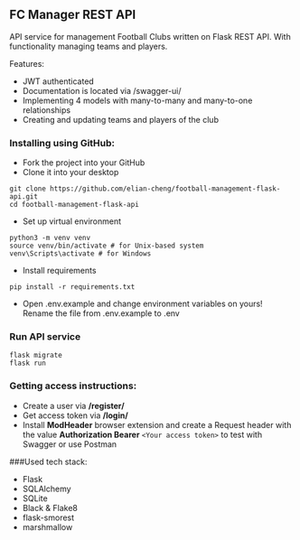 ## FC Manager REST API

API service for management Football Clubs written on Flask REST API. With functionality managing teams and players.

Features:

- JWT authenticated
- Documentation is located via /swagger-ui/
- Implementing 4 models with many-to-many and many-to-one relationships
- Creating and updating teams and players of the club

### Installing using GitHub:

- Fork the project into your GitHub
- Clone it into your desktop

```
git clone https://github.com/elian-cheng/football-management-flask-api.git
cd football-management-flask-api
```

- Set up virtual environment

```
python3 -m venv venv
source venv/bin/activate # for Unix-based system
venv\Scripts\activate # for Windows
```

- Install requirements

```
pip install -r requirements.txt
```

- Open .env.example and change environment variables on yours! Rename the file from .env.example to .env

### Run API service

```
flask migrate
flask run
```

### Getting access instructions:

- Create a user via **/register/**
- Get access token via **/login/**
- Install **ModHeader** browser extension and create a Request header with the value **Authorization Bearer** `<Your access token>` to test with Swagger or use Postman

###Used tech stack:

- Flask
- SQLAlchemy
- SQLite
- Black & Flake8
- flask-smorest
- marshmallow
